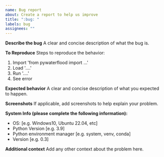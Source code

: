 ```yaml
---
name: Bug report
about: Create a report to help us improve
title: ":bug: "
labels: bug
assignees: ""
---
```


**Describe the bug**
A clear and concise description of what the bug is.

**To Reproduce**
Steps to reproduce the behavior:

1. Import 'from pywaterflood import ...'
2. Load '....'
3. Run '....'
4. See error

**Expected behavior**
A clear and concise description of what you expected to happen.

**Screenshots**
If applicable, add screenshots to help explain your problem.

**System Info (please complete the following information):**

- OS: [e.g. Windows10, Ubuntu 22.04, etc]
- Python Version [e.g. 3.9]
- Python environment manager [e.g. system, venv, conda]
- Version [e.g. 0.3]

**Additional context**
Add any other context about the problem here.
